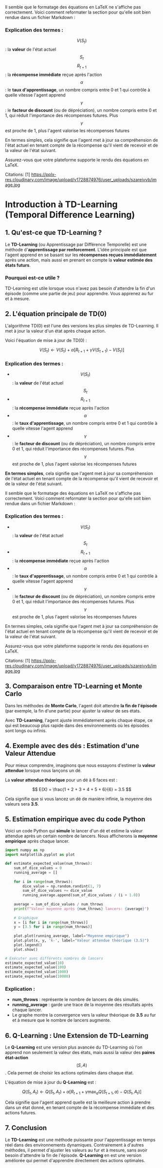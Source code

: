 Il semble que le formatage des équations en LaTeX ne s'affiche pas correctement. Voici comment reformater la section pour qu'elle soit bien rendue dans un fichier Markdown :

### Explication des termes :

$$ V(S_t) $$ : la **valeur** de l'état actuel $$ S_t $$
$$ R_{t+1} $$ : la **récompense immédiate** reçue après l'action
$$ \alpha $$ : le **taux d'apprentissage**, un nombre compris entre 0 et 1 qui contrôle à quelle vitesse l'agent apprend
$$ \gamma $$ : le **facteur de discount** (ou de dépréciation), un nombre compris entre 0 et 1, qui réduit l'importance des récompenses futures. Plus $$ \gamma $$ est proche de 1, plus l'agent valorise les récompenses futures

En termes simples, cela signifie que l'agent met à jour sa compréhension de l'état actuel en tenant compte de la récompense qu'il vient de recevoir et de la valeur de l'état suivant.

Assurez-vous que votre plateforme supporte le rendu des équations en LaTeX.

Citations:
[1] https://pplx-res.cloudinary.com/image/upload/v1728874976/user_uploads/szareivvb/image.jpg
# Introduction à TD-Learning (Temporal Difference Learning)

## 1. Qu'est-ce que TD-Learning ?

Le **TD-Learning** (ou Apprentissage par Différence Temporelle) est une méthode d'**apprentissage par renforcement**. L'idée principale est que l'agent apprend en se basant sur les **récompenses reçues immédiatement** après une action, mais aussi en prenant en compte la **valeur estimée des états futurs**.

### Pourquoi est-ce utile ?
TD-Learning est utile lorsque vous n'avez pas besoin d'attendre la fin d'un épisode (comme une partie de jeu) pour apprendre. Vous apprenez au fur et à mesure.

## 2. L'équation principale de TD(0)

L'algorithme TD(0) est l'une des versions les plus simples de TD-Learning. Il met à jour la valeur d'un état après chaque action.

Voici l'équation de mise à jour de TD(0) :

$$
V(S_t) \leftarrow V(S_t) + \alpha \left[ R_{t+1} + \gamma V(S_{t+1}) - V(S_t) \right]
$$

### Explication des termes :
- $$ V(S_t) $$ : la **valeur** de l'état actuel $$ S_t $$
- $$ R_{t+1} $$ : la **récompense immédiate** reçue après l'action
- $$ \alpha $$ : le **taux d'apprentissage**, un nombre compris entre 0 et 1 qui contrôle à quelle vitesse l'agent apprend
- $$ \gamma $$ : le **facteur de discount** (ou de dépréciation), un nombre compris entre 0 et 1, qui réduit l'importance des récompenses futures. Plus $$ \gamma $$ est proche de 1, plus l'agent valorise les récompenses futures

**En termes simples**, cela signifie que l'agent met à jour sa compréhension de l'état actuel en tenant compte de la récompense qu'il vient de recevoir et de la valeur de l'état suivant.










Il semble que le formatage des équations en LaTeX ne s'affiche pas correctement. Voici comment reformater la section pour qu'elle soit bien rendue dans un fichier Markdown :

### Explication des termes :

- $$ V(S_t) $$ : la **valeur** de l'état actuel $$ S_t $$
- $$ R_{t+1} $$ : la **récompense immédiate** reçue après l'action
- $$ \alpha $$ : le **taux d'apprentissage**, un nombre compris entre 0 et 1 qui contrôle à quelle vitesse l'agent apprend
- $$ \gamma $$ : le **facteur de discount** (ou de dépréciation), un nombre compris entre 0 et 1, qui réduit l'importance des récompenses futures. Plus $$ \gamma $$ est proche de 1, plus l'agent valorise les récompenses futures

En termes simples, cela signifie que l'agent met à jour sa compréhension de l'état actuel en tenant compte de la récompense qu'il vient de recevoir et de la valeur de l'état suivant.

Assurez-vous que votre plateforme supporte le rendu des équations en LaTeX.

Citations:
[1] https://pplx-res.cloudinary.com/image/upload/v1728874976/user_uploads/szareivvb/image.jpg



## 3. Comparaison entre TD-Learning et Monte Carlo

Dans les méthodes de **Monte Carlo**, l'agent doit attendre **la fin de l'épisode** (par exemple, la fin d'une partie) pour ajuster la valeur de ses états.

Avec **TD-Learning**, l'agent ajuste immédiatement après chaque étape, ce qui est beaucoup plus rapide dans des environnements où les épisodes sont longs ou infinis.

## 4. Exemple avec des dés : Estimation d'une Valeur Attendue

Pour mieux comprendre, imaginons que nous essayons d'estimer la **valeur attendue** lorsque nous lançons un dé.

La **valeur attendue théorique** pour un dé à 6 faces est :

$$
E(X) = \frac{1 + 2 + 3 + 4 + 5 + 6}{6} = 3.5
$$

Cela signifie que si vous lancez un dé de manière infinie, la moyenne des valeurs sera **3.5**.

## 5. Estimation empirique avec du code Python

Voici un code Python qui **simule** le lancer d'un dé et estime la valeur attendue après un certain nombre de lancers. Nous afficherons la **moyenne empirique** après chaque lancer.

```python
import numpy as np
import matplotlib.pyplot as plot

def estimate_expected_value(num_throws):
    sum_of_dice_values = 0
    running_average = []
    
    for i in range(num_throws):
        dice_value = np.random.randint(1, 7)
        sum_of_dice_values += dice_value
        running_average.append(sum_of_dice_values / (i + 1.0))
    
    average = sum_of_dice_values / num_throws
    print(f"Valeur moyenne après {num_throws} lancers: {average}")
    
    # Graphique
    x = [i for i in range(num_throws)]
    y = [3.5 for i in range(num_throws)]
    
    plot.plot(running_average, label="Moyenne empirique")
    plot.plot(x, y, 'k-', label="Valeur attendue théorique (3.5)")
    plot.legend()
    plot.show()

# Exécuter avec différents nombres de lancers
estimate_expected_value(10)
estimate_expected_value(100)
estimate_expected_value(1000)
estimate_expected_value(10000)
```

### Explication :
- **num_throws** : représente le nombre de lancers de dés simulés.
- **running_average** : garde une trace de la moyenne des résultats après chaque lancer.
- Le graphe montre la convergence vers la valeur théorique de **3.5** au fur et à mesure que le nombre de lancers augmente.

## 6. Q-Learning : Une Extension de TD-Learning

Le **Q-Learning** est une version plus avancée du TD-Learning où l'on apprend non seulement la valeur des états, mais aussi la valeur des **paires état-action** $$ (S, A) $$. Cela permet de choisir les actions optimales dans chaque état.

L'équation de mise à jour du **Q-Learning** est :

$$
Q(S_t, A_t) \leftarrow Q(S_t, A_t) + \alpha \left[ R_{t+1} + \gamma \max_{a} Q(S_{t+1}, a) - Q(S_t, A_t) \right]
$$

Cela signifie que l'agent apprend quelle est la meilleure action à prendre dans un état donné, en tenant compte de la récompense immédiate et des actions futures.

## 7. Conclusion

Le **TD-Learning** est une méthode puissante pour l'apprentissage en temps réel dans des environnements dynamiques. Contrairement à d'autres méthodes, il permet d'ajuster les valeurs au fur et à mesure, sans avoir besoin d'attendre la fin de l'épisode. **Q-Learning** en est une version améliorée qui permet d'apprendre directement des actions optimales.
